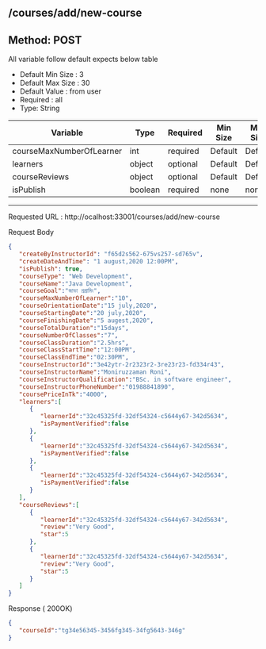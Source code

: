 
## /courses/add/new-course

## Method: POST
All variable follow  default expects below table
* Default Min Size : 3
* Default Max Size : 30
* Default Value : from user
* Required : all
* Type: String

Variable  | Type | Required | Min Size | Max Size | Default value
------------- | ------------- | ------------- | ------------- | ------------- | -------------
courseMaxNumberOfLearner  | int  | required | Default | Default | Default
learners  | object  | optional | Default | Default | Default
courseReviews  | object  | optional | Default | Default | Default
isPublish  | boolean  | required | none | none | True




---
Requested URL : http://ocalhost:33001/courses/add/new-course

Request Body
```json
{
   "createByInstructorId": "f65d2s562-675vs257-sd765v",
   "createDateAndTime": "1 august,2020 12:00PM",
   "isPublish": true,
   "courseType": "Web Development",
   "courseName":"Java Development",
   "courseGoal":"জাভা প্রগ্রামিং",
   "courseMaxNumberOfLearner":"10",
   "courseOrientationDate":"15 july,2020",
   "courseStartingDate":"20 july,2020",
   "courseFinishingDate":"5 augest,2020",
   "courseTotalDuration":"15days",
   "courseNumberOfClasses":"7",
   "courseClassDuration":"2.5hrs",
   "courseClassStartTime":"12:00PM",
   "courseClassEndTime":"02:30PM",
   "courseInstructorId":"3e42ytr-2r2323r2-3re23r23-fd334r43",
   "courseInstructorName":"Moniruzzaman Roni",
   "courseInstructorQualification":"BSc. in software engineer",
   "courseInstructorPhoneNumber":"01988841890",
   "coursePriceInTk":"4000",
   "learners":[
      {
         "learnerId":"32c45325fd-32df54324-c5644y67-342d5634",
         "isPaymentVerified":false
      },
      {
         "learnerId":"32c45325fd-32df54324-c5644y67-342d5634",
         "isPaymentVerified":false
      },
      {
         "learnerId":"32c45325fd-32df54324-c5644y67-342d5634",
         "isPaymentVerified":false
      }
   ],
   "courseReviews":[
      {
         "learnerId":"32c45325fd-32df54324-c5644y67-342d5634",
         "review":"Very Good",
         "star":5
      },
      {
         "learnerId":"32c45325fd-32df54324-c5644y67-342d5634",
         "review":"Very Good",
         "star":5
      }
   ]
}
```
Response ( 200OK)
```json
{
   "courseId":"tg34e56345-3456fg345-34fg5643-346g"
}
```
